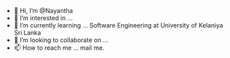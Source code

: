 - 👋 Hi, I’m @Nayantha
- 👀 I’m interested in ...
- 🌱 I’m currently learning ... Software Engineering at University of Kelaniya Sri Lanka 
- 💞️ I’m looking to collaborate on ...
- 📫 How to reach me ... mail me.

<!---
Nayantha/Nayantha is a ✨ special ✨ repository because its `README.md` (this file) appears on your GitHub profile.
You can click the Preview link to take a look at your changes.
--->
